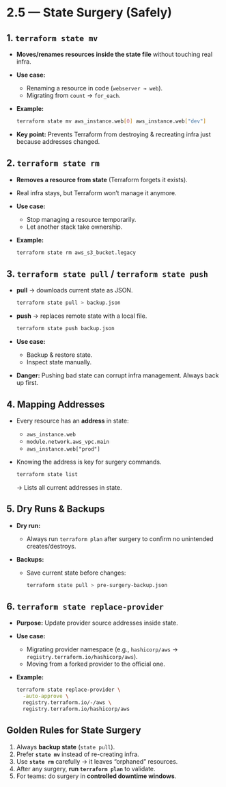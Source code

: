 # 2.5 — State Surgery (Safely)

## 1. `terraform state mv`

- **Moves/renames resources inside the state file** without touching real infra.
- **Use case:**

  - Renaming a resource in code (`webserver → web`).
  - Migrating from `count` → `for_each`.

- **Example:**

  ```bash
  terraform state mv aws_instance.web[0] aws_instance.web["dev"]
  ```

- **Key point:** Prevents Terraform from destroying & recreating infra just because addresses changed.

## 2. `terraform state rm`

- **Removes a resource from state** (Terraform forgets it exists).
- Real infra stays, but Terraform won’t manage it anymore.
- **Use case:**

  - Stop managing a resource temporarily.
  - Let another stack take ownership.

- **Example:**

  ```bash
  terraform state rm aws_s3_bucket.legacy
  ```

## 3. `terraform state pull` / `terraform state push`

- **pull** → downloads current state as JSON.

  ```bash
  terraform state pull > backup.json
  ```

- **push** → replaces remote state with a local file.

  ```bash
  terraform state push backup.json
  ```

- **Use case:**

  - Backup & restore state.
  - Inspect state manually.

- **Danger:** Pushing bad state can corrupt infra management. Always back up first.

## 4. Mapping Addresses

- Every resource has an **address** in state:

  - `aws_instance.web`
  - `module.network.aws_vpc.main`
  - `aws_instance.web["prod"]`

- Knowing the address is key for surgery commands.

  ```bash
  terraform state list
  ```

  → Lists all current addresses in state.

## 5. Dry Runs & Backups

- **Dry run:**

  - Always run `terraform plan` after surgery to confirm no unintended creates/destroys.

- **Backups:**

  - Save current state before changes:

    ```bash
    terraform state pull > pre-surgery-backup.json
    ```

## 6. `terraform state replace-provider`

- **Purpose:** Update provider source addresses inside state.
- **Use case:**

  - Migrating provider namespace (e.g., `hashicorp/aws` → `registry.terraform.io/hashicorp/aws`).
  - Moving from a forked provider to the official one.

- **Example:**

  ```bash
  terraform state replace-provider \
    -auto-approve \
    registry.terraform.io/-/aws \
    registry.terraform.io/hashicorp/aws
  ```

## Golden Rules for State Surgery

1. Always **backup state** (`state pull`).
2. Prefer **`state mv`** instead of re-creating infra.
3. Use **`state rm`** carefully → it leaves “orphaned” resources.
4. After any surgery, **run `terraform plan`** to validate.
5. For teams: do surgery in **controlled downtime windows**.
